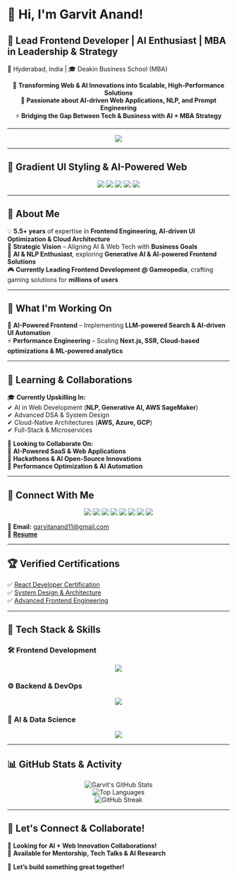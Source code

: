 # 🌌 **Hi, I'm Garvit Anand!**  
## 🚀 **Lead Frontend Developer | AI Enthusiast | MBA in Leadership & Strategy**  
📍 Hyderabad, India | 🎓 Deakin Business School (MBA)  

<div align="center">

🌟 **Transforming Web & AI Innovations into Scalable, High-Performance Solutions**  
🧠 **Passionate about AI-driven Web Applications, NLP, and Prompt Engineering**  
⚡ **Bridging the Gap Between Tech & Business with AI + MBA Strategy**  

</div>  

---

<p align="center">
<img src="https://readme-typing-svg.herokuapp.com?font=Fira+Code&weight=500&size=20&duration=3500&pause=1000&color=6AFFFA&center=true&vCenter=true&random=false&width=600&height=50&lines=Frontend+Engineer+%7C+React.js+%7C+Next.js+%7C+TypeScript;AI+Enthusiast+%7C+ML+%7C+NLP+%7C+Generative+AI;Tech+Strategist+%7C+Cloud+%7C+AWS+%7C+Azure+%7C+SaaS)" />
</p>  

---

## 🎨 **Gradient UI Styling & AI-Powered Web**  
<div align="center">

<img src="https://img.shields.io/badge/UI/UX-Design-%23F37626?style=for-the-badge&logo=adobe&logoColor=white"/>  
<img src="https://img.shields.io/badge/AI/NLP-Machine%20Learning-%236A0DAD?style=for-the-badge&logo=openai&logoColor=white"/>  
<img src="https://img.shields.io/badge/Frontend-React.js-%2361DAFB?style=for-the-badge&logo=react&logoColor=white"/>  
<img src="https://img.shields.io/badge/Backend-Node.js-%23339933?style=for-the-badge&logo=node.js&logoColor=white"/>  
<img src="https://img.shields.io/badge/Cloud-AWS-%23232F3E?style=for-the-badge&logo=amazon-aws&logoColor=white"/>  

</div>  

---

## 🖤 **About Me**  
💡 **5.5+ years** of expertise in **Frontend Engineering, AI-driven UI Optimization & Cloud Architecture**  
🎯 **Strategic Vision** – Aligning AI & Web Tech with **Business Goals**  
🔬 **AI & NLP Enthusiast**, exploring **Generative AI & AI-powered Frontend Solutions**  
🎮 **Currently Leading Frontend Development @ Gameopedia**, crafting gaming solutions for **millions of users**  

---

## 🎯 **What I'm Working On**  
🚀 **AI-Powered Frontend** – Implementing **LLM-powered Search & AI-driven UI Automation**  
⚡ **Performance Engineering** – Scaling **Next.js, SSR, Cloud-based optimizations & ML-powered analytics**  

---

## 📖 **Learning & Collaborations**  
🎓 **Currently Upskilling In:**  
✔ AI in Web Development (**NLP, Generative AI, AWS SageMaker**)  
✔ Advanced DSA & System Design  
✔ Cloud-Native Architectures (**AWS, Azure, GCP**)  
✔ Full-Stack & Microservices  

🤝 **Looking to Collaborate On:**  
🔹 **AI-Powered SaaS & Web Applications**  
🔹 **Hackathons & AI Open-Source Innovations**  
🔹 **Performance Optimization & AI Automation**  

---

## 🔗 **Connect With Me**  

<p align="center">
<a href="https://www.linkedin.com/in/garvitanand2/"><img src="https://img.shields.io/badge/LinkedIn-0A66C2?style=for-the-badge&logo=linkedin&logoColor=white"/></a>  
<a href="https://github.com/garvitanand2"><img src="https://img.shields.io/badge/GitHub-181717?style=for-the-badge&logo=github&logoColor=white"/></a>  
<a href="https://medium.com/@garvitanand11"><img src="https://img.shields.io/badge/Medium-000000?style=for-the-badge&logo=medium&logoColor=white"/></a>  
<a href="https://www.hackerrank.com/profile/garvitanand11"><img src="https://img.shields.io/badge/HackerRank-00EA64?style=for-the-badge&logo=hackerrank&logoColor=white"/></a>  
<a href="https://www.kaggle.com/dsgarvit"><img src="https://img.shields.io/badge/Kaggle-20BEFF?style=for-the-badge&logo=kaggle&logoColor=white"/></a>  
<a href="https://leetcode.com/u/garvitanand2/"><img src="https://img.shields.io/badge/LeetCode-FFA116?style=for-the-badge&logo=leetcode&logoColor=white"/></a>  
<a href="https://www.youtube.com/@geekygarvit2275"><img src="https://img.shields.io/badge/YouTube-FF0000?style=for-the-badge&logo=youtube&logoColor=white"/></a>  
<a href="https://www.instagram.com/garvit.anand_/"><img src="https://img.shields.io/badge/Instagram-E4405F?style=for-the-badge&logo=instagram&logoColor=white"/></a>  
</p>  

📧 **Email:** garvitanand11@gmail.com  
📄 [**Resume**](https://docs.google.com/document/d/1crraqup6-fWfqa2fEmbVFbDF0mc-VuwGgZMGnvZRgH4/edit?usp=sharing)  

---

## 🏆 **Verified Certifications**  
✅ [React Developer Certification](https://www.educative.io/verify-certificate/nZp3lEC3ByBDNo9yAF0nN1k6OV4DsQ)  
✅ [System Design & Architecture](https://www.educative.io/verify-certificate/5LmjqqK3g3DTR6WRnX34NxFl5ywZoD7AXsq)  
✅ [Advanced Frontend Engineering](https://www.educative.io/verify-certificate/wk31WAB3ExVcPpZ59WyjVoIQ6930NmwAWiG)  

---

## 🎨 **Tech Stack & Skills**  

### 🛠 **Frontend Development**  
<p align="center">
<img src="https://skillicons.dev/icons?i=html,css,js,ts,react,next,tailwind,materialui,bootstrap,redux" />
</p>  

### ⚙ **Backend & DevOps**  
<p align="center">
<img src="https://skillicons.dev/icons?i=nodejs,express,graphql,aws,azure,docker" />
</p>  

### 🤖 **AI & Data Science**  
<p align="center">
<img src="https://skillicons.dev/icons?i=tensorflow,python,jupyter" />
</p>  

---

## 📊 **GitHub Stats & Activity**  
<div align="center">  

![Garvit's GitHub Stats](https://github-readme-stats.vercel.app/api?username=garvitanand2&show_icons=true&theme=tokyonight)  
![Top Languages](https://github-readme-stats.vercel.app/api/top-langs/?username=garvitanand2&layout=compact&theme=tokyonight)  
![GitHub Streak](https://github-readme-streak-stats.herokuapp.com/?user=garvitanand2&theme=tokyonight)  

</div>  

---

## 🚀 **Let's Connect & Collaborate!**  
🔹 **Looking for AI + Web Innovation Collaborations!**  
🔹 **Available for Mentorship, Tech Talks & AI Research**  

💬 **Let’s build something great together!**  
